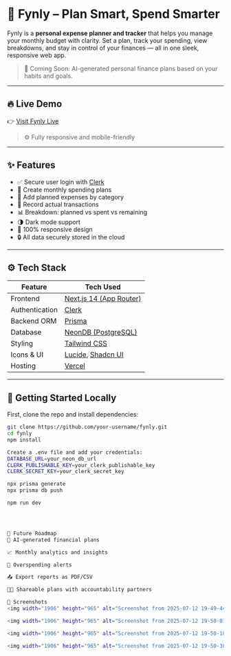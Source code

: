 # 💸 Fynly – Plan Smart, Spend Smarter

Fynly is a **personal expense planner and tracker** that helps you manage your monthly budget with clarity. Set a plan, track your spending, view breakdowns, and stay in control of your finances — all in one sleek, responsive web app.

> 🧠 Coming Soon: AI-generated personal finance plans based on your habits and goals.

---

## 🔥 Live Demo

👉 [Visit Fynly Live](https://fynly.vercel.app)

> ⚙️ Fully responsive and mobile-friendly

---

## ✨ Features

- ✅ Secure user login with [Clerk](https://clerk.dev)
- 📅 Create monthly spending plans
- 💸 Add planned expenses by category
- 🧾 Record actual transactions
- 📊 Breakdown: planned vs spent vs remaining
- 🌗 Dark mode support
- 📱 100% responsive design
- 🔒 All data securely stored in the cloud

---

## ⚙️ Tech Stack

| Feature        | Tech Used                     |
|----------------|-------------------------------|
| Frontend       | [Next.js 14 (App Router)](https://nextjs.org) |
| Authentication | [Clerk](https://clerk.dev)    |
| Backend ORM    | [Prisma](https://www.prisma.io) |
| Database       | [NeonDB (PostgreSQL)](https://neon.tech) |
| Styling        | [Tailwind CSS](https://tailwindcss.com) |
| Icons & UI     | [Lucide](https://lucide.dev/), [Shadcn UI](https://ui.shadcn.com) |
| Hosting        | [Vercel](https://vercel.com) |

---

## 🚀 Getting Started Locally

First, clone the repo and install dependencies:

```bash
git clone https://github.com/your-username/fynly.git
cd fynly
npm install

Create a .env file and add your credentials:
DATABASE_URL=your_neon_db_url
CLERK_PUBLISHABLE_KEY=your_clerk_publishable_key
CLERK_SECRET_KEY=your_clerk_secret_key

npx prisma generate
npx prisma db push

npm run dev




🧠 Future Roadmap
🤖 AI-generated financial plans

📈 Monthly analytics and insights

🔔 Overspending alerts

📤 Export reports as PDF/CSV

👨‍💼 Shareable plans with accountability partners

📸 Screenshots
<img width="1906" height="965" alt="Screenshot from 2025-07-12 19-49-44" src="https://github.com/user-attachments/assets/592a96c3-5db3-41c7-994d-5937d2c4f008" />

<img width="1906" height="965" alt="Screenshot from 2025-07-12 19-50-01" src="https://github.com/user-attachments/assets/bf9cf9cb-12fb-4a37-909f-c48819764e73" />

<img width="1906" height="965" alt="Screenshot from 2025-07-12 19-50-18" src="https://github.com/user-attachments/assets/b93a383c-891c-49b9-a7d6-db7df3be9185" />

<img width="1906" height="965" alt="Screenshot from 2025-07-12 19-50-38" src="https://github.com/user-attachments/assets/b5e27ea1-b74c-48f7-af31-735c98705ff2" />








